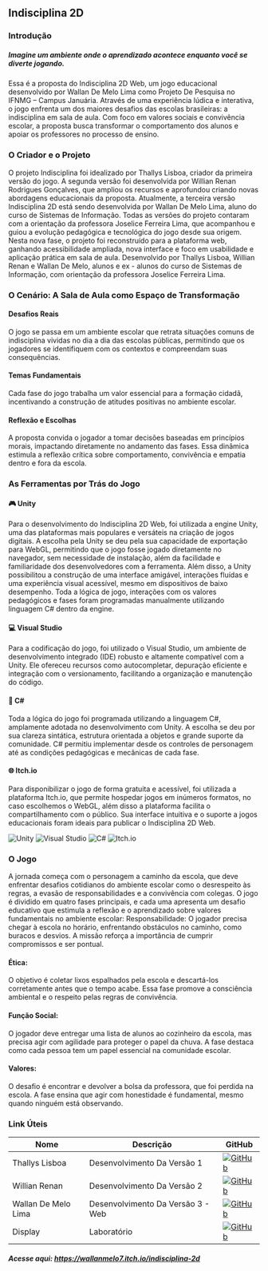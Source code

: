 ## Indisciplina 2D 

### Introdução
##### Imagine um ambiente onde o aprendizado acontece enquanto você se diverte jogando.

Essa é a proposta do Indisciplina 2D Web, um jogo educacional desenvolvido por Wallan De Melo Lima como Projeto De Pesquisa no IFNMG – Campus Januária.
Através de uma experiência lúdica e interativa, o jogo enfrenta um dos maiores desafios das escolas brasileiras: a indisciplina em sala de aula. Com foco em valores sociais e convivência escolar, a proposta busca transformar o comportamento dos alunos e apoiar os professores no processo de ensino.

### O Criador e o Projeto
O projeto Indisciplina foi idealizado por Thallys Lisboa, criador da primeira versão do jogo.
A segunda versão foi desenvolvida por Willian Renan Rodrigues Gonçalves, que ampliou os recursos e aprofundou criando novas abordagens educacionais da proposta. Atualmente, a terceira versão Indisciplina 2D está sendo desenvolvida por Wallan De Melo Lima, aluno do curso de Sistemas de Informação.
Todas as versões do projeto contaram com a orientação da professora Joselice Ferreira Lima, que acompanhou e guiou a evolução pedagógica e tecnológica do jogo desde sua origem.
Nesta nova fase, o projeto foi reconstruído para a plataforma web, ganhando acessibilidade ampliada, nova interface e foco em usabilidade e aplicação prática em sala de aula.
Desenvolvido por Thallys Lisboa, Willian Renan e Wallan De Melo, alunos e ex - alunos do curso de Sistemas de Informação, com orientação da professora Joselice Ferreira Lima.


### O Cenário: A Sala de Aula como Espaço de Transformação
#### Desafios Reais
O jogo se passa em um ambiente escolar que retrata situações comuns de indisciplina vividas no dia a dia das escolas públicas, permitindo que os jogadores se identifiquem com os contextos e compreendam suas consequências.
#### Temas Fundamentais
Cada fase do jogo trabalha um valor essencial para a formação cidadã, incentivando a construção de atitudes positivas no ambiente escolar.
#### Reflexão e Escolhas
A proposta convida o jogador a tomar decisões baseadas em princípios morais, impactando diretamente no andamento das fases. Essa dinâmica estimula a reflexão crítica sobre comportamento, convivência e empatia dentro e fora da escola.


### As Ferramentas por Trás do Jogo
#### 🎮 Unity
Para o desenvolvimento do Indisciplina 2D Web, foi utilizada a engine Unity, uma das plataformas mais populares e versáteis na criação de jogos digitais. A escolha pela Unity se deu pela sua capacidade de exportação para WebGL, permitindo que o jogo fosse jogado diretamente no navegador, sem necessidade de instalação, além da facilidade e familiaridade dos desenvolvedores com a ferramenta. Além disso, a Unity possibilitou a construção de uma interface amigável, interações fluídas e uma experiência visual acessível, mesmo em dispositivos de baixo desempenho. Toda a lógica de jogo, interações com os valores pedagógicos e fases foram programadas manualmente utilizando linguagem C# dentro da engine.

#### 💻 Visual Studio
Para a codificação do jogo, foi utilizado o Visual Studio, um ambiente de desenvolvimento integrado (IDE) robusto e altamente compatível com a Unity. Ele ofereceu recursos como autocompletar, depuração eficiente e integração com o versionamento, facilitando a organização e manutenção do código.

####  🧠 C#
Toda a lógica do jogo foi programada utilizando a linguagem C#, amplamente adotada no desenvolvimento com Unity. A escolha se deu por sua clareza sintática, estrutura orientada a objetos e grande suporte da comunidade. C# permitiu implementar desde os controles de personagem até as condições pedagógicas e mecânicas de cada fase.

####  🌐 Itch.io
Para disponibilizar o jogo de forma gratuita e acessível, foi utilizada a plataforma Itch.io, que permite hospedar jogos em inúmeros formatos, no caso escolhemos o WebGL, além disso a plataforma facilita o compartilhamento com o público. Sua interface intuitiva e o suporte a jogos educacionais foram ideais para publicar o Indisciplina 2D Web.

![Unity](https://img.shields.io/badge/unity-%23000000.svg?style=for-the-badge&logo=unity&logoColor=white)
![Visual Studio](https://img.shields.io/badge/Visual%20Studio-5C2D91.svg?style=for-the-badge&logo=visual-studio&logoColor=white)
![C#](https://img.shields.io/badge/c%23-%23239120.svg?style=for-the-badge&logo=csharp&logoColor=white)
![Itch.io](https://img.shields.io/badge/Itch-%23FF0B34.svg?style=for-the-badge&logo=Itch.io&logoColor=white)

### O Jogo
A jornada começa com o personagem a caminho da escola, que deve enfrentar desafios cotidianos do ambiente escolar como o desrespeito às regras, a evasão de responsabilidades e a convivência com colegas.
O jogo é dividido em quatro fases principais, e cada uma apresenta um desafio educativo que estimula a reflexão e o aprendizado sobre valores fundamentais no ambiente escolar:
Responsabilidade: O jogador precisa chegar à escola no horário, enfrentando obstáculos no caminho, como buracos e desvios. A missão reforça a importância de cumprir compromissos e ser pontual.


#### Ética: 
O objetivo é coletar lixos espalhados pela escola e descartá-los corretamente antes que o tempo acabe. Essa fase promove a consciência ambiental e o respeito pelas regras de convivência.


#### Função Social: 
O jogador deve entregar uma lista de alunos ao cozinheiro da escola, mas precisa agir com agilidade para proteger o papel da chuva. A fase destaca como cada pessoa tem um papel essencial na comunidade escolar.


#### Valores: 
O desafio é encontrar e devolver a bolsa da professora, que foi perdida na escola. A fase ensina que agir com honestidade é fundamental, mesmo quando ninguém está observando.


### Link Úteis
|Nome                 | Descrição                          | GitHub |
|---------------------|------------------------------------|--------|
| Thallys Lisboa      | Desenvolvimento Da Versão 1        |[![GitHub](https://img.shields.io/badge/GitHub-100000?style=for-the-badge&logo=github&logoColor=white)](https://github.com/ThallysLisboa)        | 
| Willian Renan       | Desenvolvimento Da Versão 2        |[![GitHub](https://img.shields.io/badge/GitHub-100000?style=for-the-badge&logo=github&logoColor=white)](https://github.com/WillRenan)| 
| Wallan De Melo Lima | Desenvolvimento Da Versão 3 - Web  |[![GitHub](https://img.shields.io/badge/GitHub-100000?style=for-the-badge&logo=github&logoColor=white)](https://github.com/WallanMelo)|
| Display             | Laboratório                        |[![GitHub](https://img.shields.io/badge/GitHub-100000?style=for-the-badge&logo=github&logoColor=white)](https://github.com/DisplayLabIF)|

##### Acesse aqui: https://wallanmelo7.itch.io/indisciplina-2d

